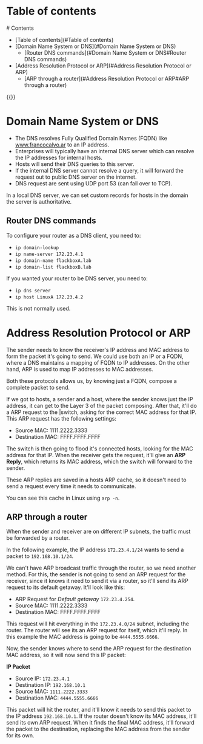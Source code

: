 # Table of contents
<div class='hidden'>
# Contents

- [Table of contents](#Table of contents)
- [Domain Name System or DNS](#Domain Name System or DNS)
  - [Router DNS commands](#Domain Name System or DNS#Router DNS commands)
- [Address Resolution Protocol or ARP](#Address Resolution Protocol or ARP)
  - [ARP through a router](#Address Resolution Protocol or ARP#ARP through a router)

</div>
{{<toc>}}

# Domain Name System or DNS

- The DNS resolves Fully Qualified Domain Names (FQDN) like www.francocalvo.ar
  to an IP address.
- Enterprises will typically have an internal DNS server which can resolve the
  IP addresses for internal hosts.
- Hosts will send their DNS queries to this server.
- If the internal DNS server cannot resolve a query, it will forward the
  request out to public DNS server on the internet.
- DNS request are sent using UDP port 53 (can fail over to TCP).

In a local DNS server, we can set custom records for hosts in the domain the
server is authoritative.

## Router DNS commands

To configure your router as a DNS client, you need to:
- `ip domain-lookup`
- `ip name-server 172.23.4.1`
- `ip domain-name flackboxA.lab`
- `ip domain-list flackboxB.lab`

If you wanted your router to be DNS server, you need to: 
- `ip dns server` 
- `ip host LinuxA 172.23.4.2` 

This is not normally used.

# Address Resolution Protocol or ARP

The sender needs to know the receiver's IP address and MAC address to form the
packet it's going to send. We could use both an IP or a FQDN, where a DNS
maintains a mapping of FQDN to IP addresses. On the other hand, ARP is used to
map IP addresses to MAC addresses. 

Both these protocols allows us, by knowing just a FQDN, compose a complete
packet to send.

If we got to hosts, a sender and a host, where the sender knows just the IP
address, it can get to the Layer 3 of the packet composing. After that, it'll
do a ARP request to the |switch, asking for the correct MAC address for that IP.
This ARP request has the following settings:
- Source MAC: 1111.2222.3333
- Destination MAC: FFFF.FFFF.FFFF

The switch is then going to flood it's connected hosts, looking for the MAC
address for that IP. When the receiver gets the request, it'll give an **ARP
Reply**, which returns its MAC address, which the switch will forward to the
sender.

These ARP replies are saved in a hosts ARP cache, so it doesn't need to send a
request every time it needs to communicate.

You can see this cache in Linux using `arp -n`.

## ARP through a router

When the sender and receiver are on different IP subnets, the traffic must be
forwarded by a router.

In the following example, the IP address `172.23.4.1/24` wants to send a packet
to `192.168.10.1/24`. 

We can't have ARP broadcast traffic through the router, so we need another
method. For this, the sender is not going to send an ARP request for the
receiver, since it knows it need to send it via a router, so it'll send its ARP
request to its default getaway. It'll look like this:

- ARP Request for *Default getaway* `172.23.4.254`.
- Source MAC: 1111.2222.3333
- Destination MAC: FFFF.FFFF.FFFF

This request will hit everything in the `172.23.4.0/24` subnet, including the
router. The router will see its an ARP request for itself, which it'll reply.
In this example the MAC address is going to be `4444.5555.6666`.

Now, the sender knows where to send the ARP request for the destination MAC
address, so it will now send this IP packet:

**IP Packet** 
- Source IP: `172.23.4.1`
- Destination IP: `192.168.10.1`
- Source MAC: `1111.2222.3333`
- Destination MAC: `4444.5555.6666`

This packet will hit the router, and it'll know it needs to send this packet to
the IP address `192.168.10.1`. If the router doesn't know its MAC address,
it'll send its own ARP request. When it finds the final MAC address, it'll
forward the packet to the destination, replacing the MAC address from the
sender for its own.


